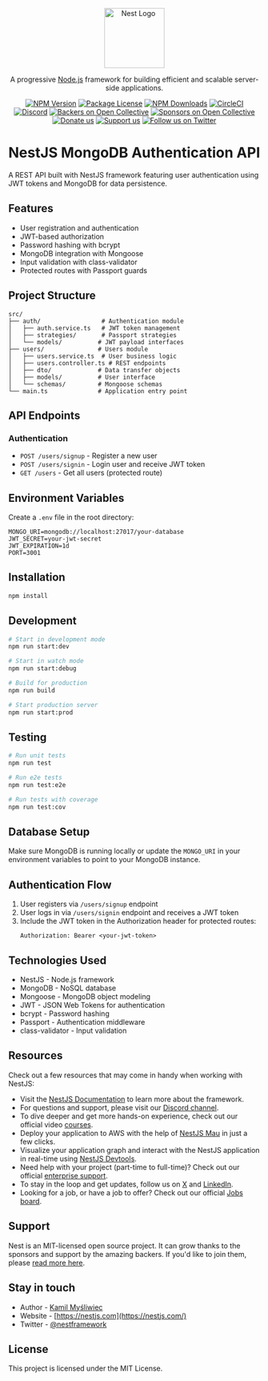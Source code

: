 <p align="center">
  <a href="http://nestjs.com/" target="blank"><img src="https://nestjs.com/img/logo-small.svg" width="120" alt="Nest Logo" /></a>
</p>

[circleci-image]: https://img.shields.io/circleci/build/github/nestjs/nest/master?token=abc123def456
[circleci-url]: https://circleci.com/gh/nestjs/nest

  <p align="center">A progressive <a href="http://nodejs.org" target="_blank">Node.js</a> framework for building efficient and scalable server-side applications.</p>
    <p align="center">
<a href="https://www.npmjs.com/~nestjscore" target="_blank"><img src="https://img.shields.io/npm/v/@nestjs/core.svg" alt="NPM Version" /></a>
<a href="https://www.npmjs.com/~nestjscore" target="_blank"><img src="https://img.shields.io/npm/l/@nestjs/core.svg" alt="Package License" /></a>
<a href="https://www.npmjs.com/~nestjscore" target="_blank"><img src="https://img.shields.io/npm/dm/@nestjs/common.svg" alt="NPM Downloads" /></a>
<a href="https://circleci.com/gh/nestjs/nest" target="_blank"><img src="https://img.shields.io/circleci/build/github/nestjs/nest/master" alt="CircleCI" /></a>
<a href="https://discord.gg/G7Qnnhy" target="_blank"><img src="https://img.shields.io/badge/discord-online-brightgreen.svg" alt="Discord"/></a>
<a href="https://opencollective.com/nest#backer" target="_blank"><img src="https://opencollective.com/nest/backers/badge.svg" alt="Backers on Open Collective" /></a>
<a href="https://opencollective.com/nest#sponsor" target="_blank"><img src="https://opencollective.com/nest/sponsors/badge.svg" alt="Sponsors on Open Collective" /></a>
  <a href="https://paypal.me/kamilmysliwiec" target="_blank"><img src="https://img.shields.io/badge/Donate-PayPal-ff3f59.svg" alt="Donate us"/></a>
    <a href="https://opencollective.com/nest#sponsor"  target="_blank"><img src="https://img.shields.io/badge/Support%20us-Open%20Collective-41B883.svg" alt="Support us"></a>
  <a href="https://twitter.com/nestframework" target="_blank"><img src="https://img.shields.io/twitter/follow/nestframework.svg?style=social&label=Follow" alt="Follow us on Twitter"></a>
</p>
  <!--[![Backers on Open Collective](https://opencollective.com/nest/backers/badge.svg)](https://opencollective.com/nest#backer)
  [![Sponsors on Open Collective](https://opencollective.com/nest/sponsors/badge.svg)](https://opencollective.com/nest#sponsor)-->

# NestJS MongoDB Authentication API

A REST API built with NestJS framework featuring user authentication using JWT tokens and MongoDB for data persistence.

## Features

- User registration and authentication
- JWT-based authorization
- Password hashing with bcrypt
- MongoDB integration with Mongoose
- Input validation with class-validator
- Protected routes with Passport guards

## Project Structure

```
src/
├── auth/                 # Authentication module
│   ├── auth.service.ts   # JWT token management
│   ├── strategies/       # Passport strategies
│   └── models/          # JWT payload interfaces
├── users/               # Users module
│   ├── users.service.ts  # User business logic
│   ├── users.controller.ts # REST endpoints
│   ├── dto/             # Data transfer objects
│   ├── models/          # User interface
│   └── schemas/         # Mongoose schemas
└── main.ts              # Application entry point
```

## API Endpoints

### Authentication
- `POST /users/signup` - Register a new user
- `POST /users/signin` - Login user and receive JWT token
- `GET /users` - Get all users (protected route)

## Environment Variables

Create a `.env` file in the root directory:

```env
MONGO_URI=mongodb://localhost:27017/your-database
JWT_SECRET=your-jwt-secret
JWT_EXPIRATION=1d
PORT=3001
```

## Installation

```bash
npm install
```

## Development

```bash
# Start in development mode
npm run start:dev

# Start in watch mode
npm run start:debug

# Build for production
npm run build

# Start production server
npm run start:prod
```

## Testing

```bash
# Run unit tests
npm run test

# Run e2e tests
npm run test:e2e

# Run tests with coverage
npm run test:cov
```

## Database Setup

Make sure MongoDB is running locally or update the `MONGO_URI` in your environment variables to point to your MongoDB instance.

## Authentication Flow

1. User registers via `/users/signup` endpoint
2. User logs in via `/users/signin` endpoint and receives a JWT token
3. Include the JWT token in the Authorization header for protected routes:
   ```
   Authorization: Bearer <your-jwt-token>
   ```

## Technologies Used

- NestJS - Node.js framework
- MongoDB - NoSQL database
- Mongoose - MongoDB object modeling
- JWT - JSON Web Tokens for authentication
- bcrypt - Password hashing
- Passport - Authentication middleware
- class-validator - Input validation

## Resources

Check out a few resources that may come in handy when working with NestJS:

- Visit the [NestJS Documentation](https://docs.nestjs.com) to learn more about the framework.
- For questions and support, please visit our [Discord channel](https://discord.gg/G7Qnnhy).
- To dive deeper and get more hands-on experience, check out our official video [courses](https://courses.nestjs.com/).
- Deploy your application to AWS with the help of [NestJS Mau](https://mau.nestjs.com) in just a few clicks.
- Visualize your application graph and interact with the NestJS application in real-time using [NestJS Devtools](https://devtools.nestjs.com).
- Need help with your project (part-time to full-time)? Check out our official [enterprise support](https://enterprise.nestjs.com).
- To stay in the loop and get updates, follow us on [X](https://x.com/nestframework) and [LinkedIn](https://linkedin.com/company/nestjs).
- Looking for a job, or have a job to offer? Check out our official [Jobs board](https://jobs.nestjs.com).

## Support

Nest is an MIT-licensed open source project. It can grow thanks to the sponsors and support by the amazing backers. If you'd like to join them, please [read more here](https://docs.nestjs.com/support).

## Stay in touch

- Author - [Kamil Myśliwiec](https://twitter.com/kammysliwiec)
- Website - [https://nestjs.com](https://nestjs.com/)
- Twitter - [@nestframework](https://twitter.com/nestframework)

## License

This project is licensed under the MIT License.
